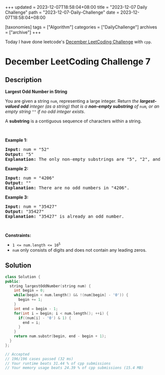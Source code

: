 +++
updated = 2023-12-07T18:58:04+08:00
title = "2023-12-07 Daily Challenge"
path = "2023-12-07-Daily-Challenge"
date = 2023-12-07T18:58:04+08:00

[taxonomies]
tags = ["Algorithm"]
categories = ["DailyChallenge"]
archives = ["archive"]
+++

Today I have done leetcode's [December LeetCoding Challenge](https://leetcode.com/problems/largest-odd-number-in-string/) with `cpp`.

<!-- more -->

# December LeetCoding Challenge 7

## Description

**Largest Odd Number in String**

<p>You are given a string <code>num</code>, representing a large integer. Return <em>the <strong>largest-valued odd</strong> integer (as a string) that is a <strong>non-empty substring</strong> of </em><code>num</code><em>, or an empty string </em><code>&quot;&quot;</code><em> if no odd integer exists</em>.</p>

<p>A <strong>substring</strong> is a contiguous sequence of characters within a string.</p>

<p>&nbsp;</p>
<p><strong class="example">Example 1:</strong></p>

<pre>
<strong>Input:</strong> num = &quot;52&quot;
<strong>Output:</strong> &quot;5&quot;
<strong>Explanation:</strong> The only non-empty substrings are &quot;5&quot;, &quot;2&quot;, and &quot;52&quot;. &quot;5&quot; is the only odd number.
</pre>

<p><strong class="example">Example 2:</strong></p>

<pre>
<strong>Input:</strong> num = &quot;4206&quot;
<strong>Output:</strong> &quot;&quot;
<strong>Explanation:</strong> There are no odd numbers in &quot;4206&quot;.
</pre>

<p><strong class="example">Example 3:</strong></p>

<pre>
<strong>Input:</strong> num = &quot;35427&quot;
<strong>Output:</strong> &quot;35427&quot;
<strong>Explanation:</strong> &quot;35427&quot; is already an odd number.
</pre>

<p>&nbsp;</p>
<p><strong>Constraints:</strong></p>

<ul>
	<li><code>1 &lt;= num.length &lt;= 10<sup>5</sup></code></li>
	<li><code>num</code> only consists of digits and does not contain any leading zeros.</li>
</ul>


## Solution

``` cpp
class Solution {
public:
  string largestOddNumber(string num) {
    int begin = 0;
    while(begin < num.length() && !(num[begin] - '0')) {
      begin += 1;
    }
    int end = begin - 1;
    for(int i = begin; i < num.length(); ++i) {
      if((num[i] - '0') & 1) {
        end = i;
      }
    }
    return num.substr(begin, end - begin + 1);
  }
};

// Accepted
// 196/196 cases passed (32 ms)
// Your runtime beats 31.44 % of cpp submissions
// Your memory usage beats 24.39 % of cpp submissions (15.4 MB)
```
